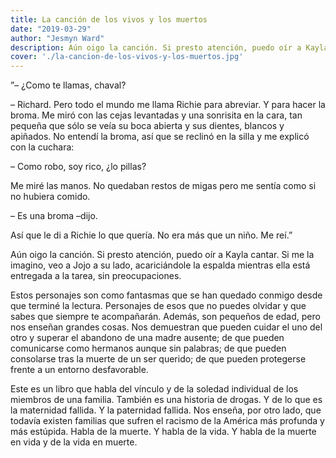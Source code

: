 ```yaml
---
title: La canción de los vivos y los muertos
date: "2019-03-29"
author: "Jesmyn Ward"
description: Aún oigo la canción. Si presto atención, puedo oír a Kayla cantar. Si me la imagino, veo a Jojo a su lado, acariciándole la espalda mientras ella está entregada a la tarea, sin preocupaciones.
cover: './la-cancion-de-los-vivos-y-los-muertos.jpg'
---
```


”– ¿Como te llamas, chaval?

– Richard. Pero todo el mundo me llama Richie para abreviar. Y para hacer la broma.
Me miró con las cejas levantadas y una sonrisita en la cara, tan pequeña que sólo se veía su boca abierta y sus dientes, blancos y apiñados. No entendí la broma, así que se reclinó en la silla y me explicó con la cuchara:

– Como robo, soy rico, ¿lo pillas?

Me miré las manos. No quedaban restos de migas pero me sentía como si no hubiera comido.

– Es una broma –dijo.

Así que le di a Richie lo que quería. No era más que un niño. Me reí.”

Aún oigo la canción. Si presto atención, puedo oír a Kayla cantar. Si me la imagino, veo a Jojo a su lado, acariciándole la espalda mientras ella está entregada a la tarea, sin preocupaciones.

Estos personajes son como fantasmas que se han quedado conmigo desde que terminé la lectura. Personajes de esos que no puedes olvidar y que sabes que siempre te acompañarán. Además, son pequeños de edad, pero nos enseñan grandes cosas. Nos demuestran que pueden cuidar el uno del otro y superar el abandono de una madre ausente; de que pueden comunicarse como hermanos aunque sin palabras; de que pueden consolarse tras la muerte de un ser querido; de que pueden protegerse frente a un entorno desfavorable.

Este es un libro que habla del vínculo y de la soledad individual de los miembros de una familia. También es una historia de drogas. Y de lo que es la maternidad fallida. Y la paternidad fallida. Nos enseña, por otro lado, que todavía existen familias que sufren el racismo de la América más profunda y más estúpida. Habla de la muerte. Y habla de la vida. Y habla de la muerte en vida y de la vida en muerte.
